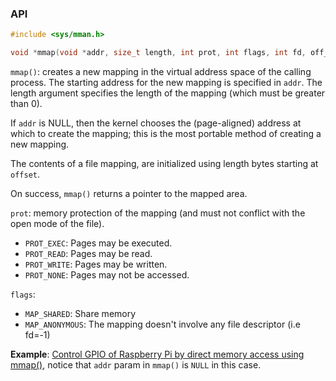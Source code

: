 ### API

```c
#include <sys/mman.h>

void *mmap(void *addr, size_t length, int prot, int flags, int fd, off_t offset);
```

``mmap()``: creates a new mapping in the virtual address space of the calling process. The starting address for the new mapping is specified in ``addr``.  The length argument specifies the length of the mapping (which must be greater than 0).

If ``addr`` is NULL, then the kernel chooses the (page-aligned) address at which to create the mapping; this is the most portable method of creating a new mapping.

The contents of a file mapping, are initialized using length bytes starting at ``offset``.

On success, ``mmap()`` returns a pointer to the mapped area.

``prot``: memory protection of the mapping (and must not conflict with the open mode of the file).

*  ``PROT_EXEC``: Pages may be executed.
* ``PROT_READ``: Pages may be read.
* ``PROT_WRITE``: Pages may be written.
* ``PROT_NONE``: Pages may not be accessed.

``flags``:

* ``MAP_SHARED``: Share memory
* ``MAP_ANONYMOUS``: The mapping doesn't involve any file descriptor (i.e fd=-1)

**Example**: [Control GPIO of Raspberry Pi by direct memory access using mmap()](https://github.com/TranPhucVinh/Raspberry-Pi-C/blob/main/Physical%20layer/GPIO/direct_register_access_control_gpio.c), notice that ``addr`` param in ``mmap()`` is ``NULL`` in this case.
